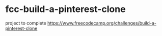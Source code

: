 # fcc-build-a-pinterest-clone
project to complete https://www.freecodecamp.org/challenges/build-a-pinterest-clone
